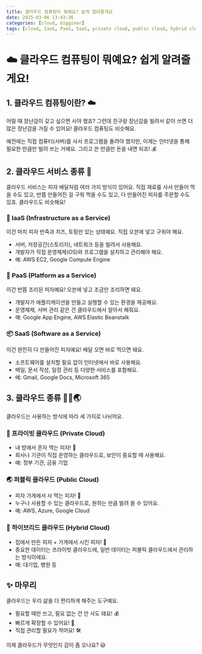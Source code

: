```yaml
---
title: 클라우드 컴퓨팅이 뭐예요? 쉽게 알려줄게요
date: 2025-03-06 13:43:36
categories: [cloud, bigginer]
tags: [cloud, IaaS, PaaS, SaaS, private cloud, public cloud, hybrid cloud]     # TAG names should always be lowercase
---
```


# ☁️ 클라우드 컴퓨팅이 뭐예요? 쉽게 알려줄게요!

## 1. 클라우드 컴퓨팅이란? ☁️

어릴 때 장난감이 갖고 싶으면 사야 했죠? 그런데 친구랑 장난감을 빌려서 같이 쓰면 더 많은 장난감을 가질 수 있어요! 클라우드 컴퓨팅도 비슷해요.

예전에는 직접 컴퓨터(서버)를 사서 프로그램을 돌려야 했지만, 이제는 인터넷을 통해 필요한 만큼만 빌려 쓰는 거예요. 그리고 쓴 만큼만 돈을 내면 되죠! 💰

## 2. 클라우드 서비스 종류 🍕

클라우드 서비스는 피자 배달처럼 여러 가지 방식이 있어요. 직접 재료를 사서 만들어 먹을 수도 있고, 반쯤 만들어진 걸 구워 먹을 수도 있고, 다 만들어진 피자를 주문할 수도 있죠. 클라우드도 비슷해요!

### 🍞 IaaS (Infrastructure as a Service)
이건 마치 피자 반죽과 치즈, 토핑만 있는 상태예요. 직접 오븐에 넣고 구워야 해요.
- 서버, 저장공간(스토리지), 네트워크 등을 빌려서 사용해요.
- 개발자가 직접 운영체제(OS)와 프로그램을 설치하고 관리해야 해요.
- 예: AWS EC2, Google Compute Engine

### 🍕 PaaS (Platform as a Service)
이건 반쯤 조리된 피자예요! 오븐에 넣고 조금만 조리하면 돼요.
- 개발자가 애플리케이션을 만들고 실행할 수 있는 환경을 제공해요.
- 운영체제, 서버 관리 같은 건 클라우드에서 알아서 해줘요.
- 예: Google App Engine, AWS Elastic Beanstalk

### 📦 SaaS (Software as a Service)
이건 완전히 다 만들어진 피자예요! 배달 오면 바로 먹으면 돼요.
- 소프트웨어를 설치할 필요 없이 인터넷에서 바로 사용해요.
- 메일, 문서 작성, 일정 관리 등 다양한 서비스를 포함해요.
- 예: Gmail, Google Docs, Microsoft 365

## 3. 클라우드 종류 🏡🏢🌏

클라우드는 사용하는 방식에 따라 세 가지로 나뉘어요.

### 🏡 프라이빗 클라우드 (Private Cloud)
- 내 방에서 혼자 먹는 피자! 🍕
- 회사나 기관이 직접 운영하는 클라우드로, 보안이 중요할 때 사용해요.
- 예: 정부 기관, 금융 기업

### 🌏 퍼블릭 클라우드 (Public Cloud)
- 피자 가게에서 사 먹는 피자! 🍕
- 누구나 사용할 수 있는 클라우드로, 원하는 만큼 빌려 쓸 수 있어요.
- 예: AWS, Azure, Google Cloud

### 🏢 하이브리드 클라우드 (Hybrid Cloud)
- 집에서 만든 피자 + 가게에서 시킨 피자! 🍕
- 중요한 데이터는 프라이빗 클라우드에, 일반 데이터는 퍼블릭 클라우드에서 관리하는 방식이에요.
- 예: 대기업, 병원 등

## ✨ 마무리

클라우드는 우리 삶을 더 편리하게 해주는 도구예요.
- 필요할 때만 쓰고, 필요 없는 건 안 사도 돼요! 💰
- 빠르게 확장할 수 있어요! 🚀
- 직접 관리할 필요가 적어요! 🛠️

이제 클라우드가 무엇인지 감이 좀 오나요? 😃

